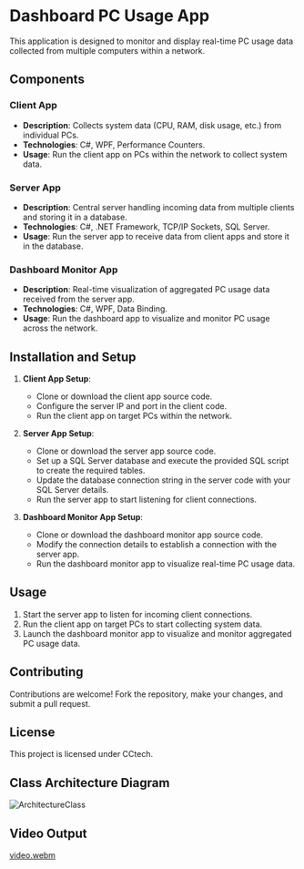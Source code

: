 # Dashboard PC Usage App

This application is designed to monitor and display real-time PC usage data collected from multiple computers within a network.

## Components

### Client App
- **Description**: Collects system data (CPU, RAM, disk usage, etc.) from individual PCs.
- **Technologies**: C#, WPF, Performance Counters.
- **Usage**: Run the client app on PCs within the network to collect system data.

### Server App
- **Description**: Central server handling incoming data from multiple clients and storing it in a database.
- **Technologies**: C#, .NET Framework, TCP/IP Sockets, SQL Server.
- **Usage**: Run the server app to receive data from client apps and store it in the database.

### Dashboard Monitor App
- **Description**: Real-time visualization of aggregated PC usage data received from the server app.
- **Technologies**: C#, WPF, Data Binding.
- **Usage**: Run the dashboard app to visualize and monitor PC usage across the network.

## Installation and Setup

1. **Client App Setup**:
   - Clone or download the client app source code.
   - Configure the server IP and port in the client code.
   - Run the client app on target PCs within the network.

2. **Server App Setup**:
   - Clone or download the server app source code.
   - Set up a SQL Server database and execute the provided SQL script to create the required tables.
   - Update the database connection string in the server code with your SQL Server details.
   - Run the server app to start listening for client connections.

3. **Dashboard Monitor App Setup**:
   - Clone or download the dashboard monitor app source code.
   - Modify the connection details to establish a connection with the server app.
   - Run the dashboard monitor app to visualize real-time PC usage data.

## Usage

1. Start the server app to listen for incoming client connections.
2. Run the client app on target PCs to start collecting system data.
3. Launch the dashboard monitor app to visualize and monitor aggregated PC usage data.

## Contributing

Contributions are welcome! Fork the repository, make your changes, and submit a pull request.

## License

This project is licensed under CCtech.

## Class Architecture Diagram

![ArchitectureClass](https://github.com/Coderanildangi/Dashboard-PC-Usage/assets/149321466/4cb473bb-af22-458b-bf4c-5986ac13d37b)

## Video Output

[video.webm](https://github.com/Coderanildangi/Dashboard-PC-Usage/assets/149321466/2f670c0d-3f1a-4d91-ad7e-d626980adcda)
